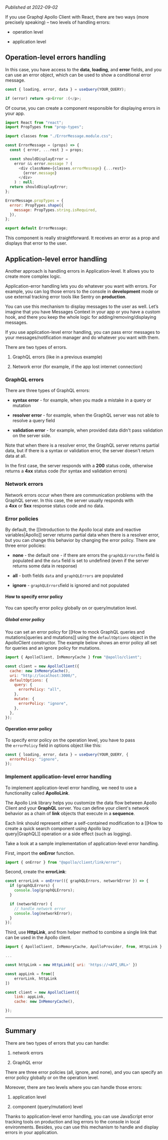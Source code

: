 *Published at 2022-09-02*

If you use Graphql Apollo Client with React, there are two ways (more precisely speaking) – two levels of handling errors:

- operation level

- application level

## Operation-level errors handling

In this case, you have access to the **data**, **loading**, and **error** fields, and you can use an error object, which can be used to show a conditional error message.

```javascript
const { loading, error, data } = useQuery(YOUR_QUERY);

if (error) return <p>Error :(</p>;
```

Of course, you can create a component responsible for displaying errors in your app.

```javascript
import React from "react";
import PropTypes from "prop-types";

import classes from "./ErrorMessage.module.css";

const ErrorMessage = (props) => {
  const { error, ...rest } = props;

  const shouldDisplayError =
    error && error.message ? (
      <div className={classes.errorMessage} {...rest}>
        {error.message}
      </div>
    ) : null;
  return shouldDisplayError;
};

ErrorMessage.propTypes = {
  error: PropTypes.shape({
    message: PropTypes.string.isRequired,
  }),
};

export default ErrorMessage;
```

This component is really straightforward. It receives an error as a prop and displays that error to the user.

## Application-level error handling

Another approach is handling errors in Application-level. It allows you to create more complex logic.

Application-error handling lets you do whatever you want with errors. For example, you can log those errors to the console in **development** mode or use external tracking error tools like Sentry on **production**.

You can use this mechanism to display messages to the user as well. Let’s imagine that you have Messages Context in your app or you have a custom hook, and there you keep the whole logic for adding/removing/displaying messages.

If you use application-level error handling, you can pass error messages to your messages/notification manager and do whatever you want with them.

There are two types of errors.

1. GraphQL errors (like in a previous example)

2. Network error (for example, if the app lost internet connection)

### GraphQL errors

There are three types of GraphQL errors:

- **syntax error** - for example, when you made a mistake in a query or mutation

- **resolver error** - for example, when the GraphQL server was not able to resolve a query field

- **validation error** - for example, when provided data didn't pass validation on the server side.

Note that when there is a resolver error, the GraphQL server returns partial data, but if there is a syntax or validation error, the server doesn't return data at all.

In the first case, the server responds with a **200** status code, otherwise returns a **4xx** status code (for syntax and validation errors)

### Network errors

Network errors occur when there are communication problems with the GraphQL server. In this case, the server usually responds with a **4xx** or **5xx** response status code and no data.

### Error policies

By default, the [[Introduction to the Apollo local state and reactive variables|Apollo]] server returns partial data when there is a resolver error, but you can change this behavior by changing the error policy. There are three error policies:

- **none** \- the default one - if there are errors the `graphQLErrorsthe` field is populated and the `data` field is set to undefined (even if the server returns some data in response)

- **all** \- both fields `data` and `graphQLErrors` are populated

- **ignore** \- `graphQLErrors`field is ignored and not populated

#### How to specify error policy

You can specify error policy globally on or query/mutation level.

##### Global error policy

You can set an error policy for [[How to mock GraphQL queries and mutations|queries and mutations]] using the `defaultOptions` object in the ApolloClient constructor. The example below shows an error policy all set for queries and an ignore policy for mutations.

```javascript
import { ApolloClient, InMemoryCache } from "@apollo/client";

const client = new ApolloClient({
  cache: new InMemoryCache(),
  uri: "http://localhost:3000/",
  defaultOptions: {
    query: {
      errorPolicy: "all",
    },
    mutate: {
      errorPolicy: "ignore",
    },
  },
});
```

#### Operation error policy

To specify error policy on the operation level, you have to pass the `errorPolicy` field in options object like this:

```javascript
const { loading, error, data } = useQuery(YOUR_QUERY, {
  errorPolicy: "ignore",
});
```

### Implement application-level error handling

To implement application-level error handling, we need to use a functionality called **ApolloLink**.

The Apollo Link library helps you customize the data flow between Apollo Client and your **GraphQL** server. You can define your client's network behavior as a chain of **link** objects that execute in a **sequence**.

Each link should represent either a self-contained modification to a [[How to create a quick search component using Apollo lazy query|GraphQL]] operation or a side effect (such as logging).

Take a look at a sample implementation of application-level error handling.

First, import the **onError** function.

```javascript
import { onError } from "@apollo/client/link/error";
```

Second, create the **errorLink**:

```javascript
const errorLink = onError(({ graphQLErrors, networkError }) => {
  if (graphQLErrors) {
    console.log(graphQLErrors);
  }

  if (networkError) {
    // handle network error
    console.log(networkError);
  }
});
```

Third, use **HttpLink**, and from helper method to combine a single link that can be used in the Apollo client.

```javascript
import { ApolloClient, InMemoryCache, ApolloProvider, from, HttpLink } from '@apollo/client';

...

const httpLink = new HttpLink({ uri: 'https://<API_URL>' })

const appLink = from([
    errorLink, httpLink
])

const client = new ApolloClient({
    link: appLink,
    cache: new InMemoryCache(),

});
```

---

## Summary

There are two types of errors that you can handle:

1. network errors

2. GraphQL error

There are three error policies (all, ignore, and none), and you can specify an error policy globally or on the operation level.

Moreover, there are two levels where you can handle those errors:

1. application level

2. component (query/mutation) level

Thanks to application-level error handling, you can use JavaScript error tracking tools on production and log errors to the console in local environments. Besides, you can use this mechanism to handle and display errors in your application.
